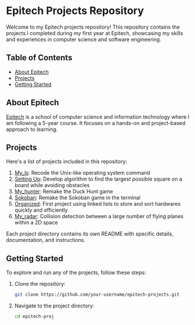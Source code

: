 # Epitech Projects Repository

Welcome to my Epitech projects repository! This repository contains the projects I completed during my first year at Epitech, showcasing my skills and experiences in computer science and software engineering.

## Table of Contents

- [About Epitech](#about-epitech)
- [Projects](#projects)
- [Getting Started](#getting-started)

## About Epitech

[Epitech](https://www.epitech.eu/) is a school of computer science and information technology where I am following a 5-year course. It focuses on a hands-on and project-based approach to learning.

## Projects

Here's a list of projects included in this repository:

1. [My_ls](https://github.com/charlotteeuw/Epitech-Tek1/tree/main/myls): Recode the Unix-like operating system command
2. [Setting Up](https://github.com/charlotteeuw/Epitech-Tek1/tree/main/settingup): Develop algorithm to find the largest possible square on a board while avoiding obstacles
3. [My_hunter](https://github.com/charlotteeuw/Epitech-Tek1/tree/main/myhunter): Remake the Duck Hunt game
4. [Sokoban](https://github.com/charlotteeuw/Epitech-Tek1/tree/main/my_sokoban): Remake the Sokoban game in the terminal
5. [Organized](https://github.com/charlotteeuw/Epitech-Tek1/tree/main/my_organized): First project using linked lists to store and sort hardwares quickly and efficiently
6. [My_radar](https://github.com/charlotteeuw/Epitech-Tek1/tree/main/myradar): Collision detection between a large number of flying planes within a 2D space

Each project directory contains its own README with specific details, documentation, and instructions.

## Getting Started

To explore and run any of the projects, follow these steps:

1. Clone the repository:

    ```bash
    git clone https://github.com/your-username/epitech-projects.git
    ```

2. Navigate to the project directory:

    ```bash
    cd epitech-proj
